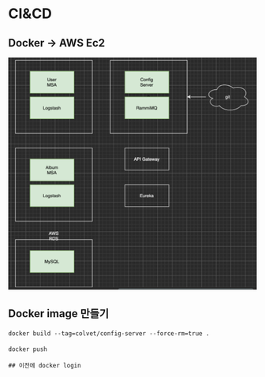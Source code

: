 # CI&CD

## Docker -> AWS Ec2
![CI](/cloud_computing/img/CI.png)

## Docker image 만들기
```shell
docker build --tag=colvet/config-server --force-rm=true .

docker push

## 이전에 docker login

```
